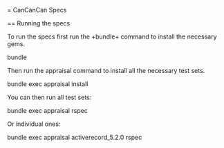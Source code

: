= CanCanCan Specs

== Running the specs

To run the specs first run the +bundle+ command to install the necessary gems.

  bundle

Then run the appraisal command to install all the necessary test sets.

  bundle exec appraisal install

You can then run all test sets:

  bundle exec appraisal rspec

Or individual ones:

  bundle exec appraisal activerecord_5.2.0 rspec
